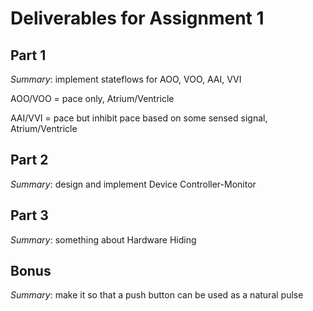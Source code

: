 # Deliverables for Assignment 1
## Part 1
*Summary*: implement stateflows for AOO, VOO, AAI, VVI

AOO/VOO = pace only, Atrium/Ventricle

AAI/VVI = pace but inhibit pace based on some sensed signal, Atrium/Ventricle
## Part 2
*Summary*: design and implement Device Controller-Monitor
## Part 3
*Summary*: something about Hardware Hiding
## Bonus
*Summary*: make it so that a push button can be used as a natural pulse
